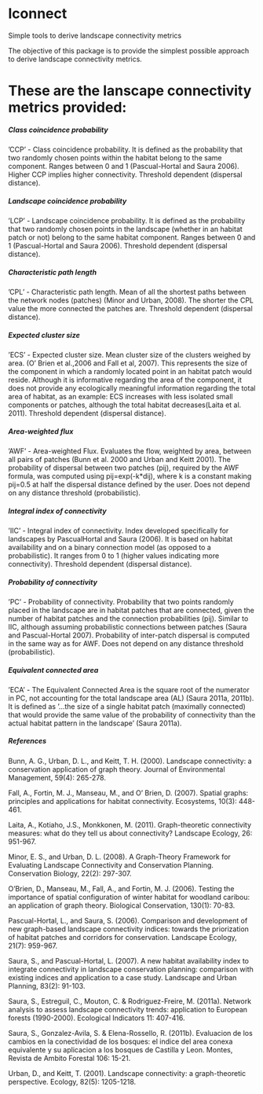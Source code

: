 # lconnect
Simple tools to derive landscape connectivity metrics

The objective of this package is to provide the simplest possible approach to derive landscape connectivity metrics.

# These are the lanscape connectivity metrics provided:

##### Class coincidence probability #####
’CCP’ - Class coincidence probability. It is defined as the probability that two randomly chosen points within the habitat belong to the same component. Ranges between 0 and 1 (Pascual-Hortal and Saura 2006). Higher CCP implies higher connectivity. Threshold dependent (dispersal distance).

##### Landscape coincidence probability #####
’LCP’ - Landscape coincidence probability. It is defined as the probability that two randomly chosen points in the landscape (whether in an habitat patch or not) belong to the same habitat component. Ranges between 0 and 1 (Pascual-Hortal and Saura 2006). Threshold dependent (dispersal distance).

##### Characteristic path length #####
’CPL’ - Characteristic path length. Mean of all the shortest paths between the network nodes (patches) (Minor and Urban, 2008). The shorter the CPL value the more connected the patches are. Threshold dependent (dispersal distance).

##### Expected cluster size #####
’ECS’ - Expected cluster size. Mean cluster size of the clusters weighed by area. (O’ Brien et al.,2006 and Fall et al, 2007). This represents the size of the component in which a randomly located point in an habitat patch would reside. Although it is informative regarding the area of the component, it does not provide any ecologically meaningful information regarding the total area of habitat, as an example: ECS increases with less isolated small components or patches, although the total habitat decreases(Laita et al. 2011). Threshold dependent (dispersal distance).
 
 ##### Area-weighted flux #####
 ’AWF’ - Area-weighted Flux. Evaluates the flow, weighted by area, between all pairs of patches (Bunn et al. 2000 and Urban and Keitt 2001). The probability of dispersal between two patches (pij), required by the AWF formula, was computed using pij=exp(-k*dij), where k is a constant making pij=0.5 at half the dispersal distance defined by the user. Does not depend on any distance threshold (probabilistic).
 
##### Integral index of connectivity #####
’IIC’ - Integral index of connectivity. Index developed specifically for landscapes by PascualHortal and Saura (2006). It is based on habitat availability and on a binary connection model (as opposed to a probabilistic). It ranges from 0 to 1 (higher values indicating more connectivity). Threshold dependent (dispersal distance).

##### Probability of connectivity #####
’PC’ - Probability of connectivity. Probability that two points randomly placed in the landscape are in habitat patches that are connected, given the number of habitat patches and the connection probabilities (pij). Similar to IIC, although assuming probabilistic connections between patches (Saura and Pascual-Hortal 2007). Probability of inter-patch dispersal is computed in the same way as for AWF. Does not depend on any distance threshold (probabilistic).

##### Equivalent connected area #####
’ECA’ - The Equivalent Connected Area is the square root of the numerator in PC, not accounting for the total landscape area (AL) (Saura 2011a, 2011b). It is defined as ’...the size of a single habitat patch (maximally connected) that would provide the same value of the probability of connectivity than the actual habitat pattern in the landscape’ (Saura 2011a).

##### References #####
Bunn, A. G., Urban, D. L., and Keitt, T. H. (2000). Landscape connectivity: a conservation application of graph theory. Journal of Environmental Management, 59(4): 265-278.

Fall, A., Fortin, M. J., Manseau, M., and O’ Brien, D. (2007). Spatial graphs: principles and applications for habitat connectivity. Ecosystems, 10(3): 448-461.

Laita, A., Kotiaho, J.S., Monkkonen, M. (2011). Graph-theoretic connectivity measures: what do they tell us about connectivity? Landscape Ecology, 26: 951-967.

Minor, E. S., and Urban, D. L. (2008). A Graph-Theory Framework for Evaluating Landscape Connectivity and Conservation Planning. Conservation Biology, 22(2): 297-307.

O’Brien, D., Manseau, M., Fall, A., and Fortin, M. J. (2006). Testing the importance of spatial configuration of winter habitat for woodland caribou: an application of graph theory. Biological Conservation, 130(1): 70-83.

Pascual-Hortal, L., and Saura, S. (2006). Comparison and development of new graph-based landscape connectivity indices: towards the priorization of habitat patches and corridors for conservation. Landscape Ecology, 21(7): 959-967.

Saura, S., and Pascual-Hortal, L. (2007). A new habitat availability index to integrate connectivity in landscape conservation planning: comparison with existing indices and application to a case study. Landscape and Urban Planning, 83(2): 91-103.

Saura, S., Estreguil, C., Mouton, C. & Rodriguez-Freire, M. (2011a). Network analysis to assess landscape connectivity trends: application to European forests (1990-2000). Ecological Indicators 11: 407-416.

Saura, S., Gonzalez-Avila, S. & Elena-Rossello, R. (2011b). Evaluacion de los cambios en la conectividad de los bosques: el indice del area conexa equivalente y su aplicacion a los bosques de Castilla y Leon. Montes, Revista de Ambito Forestal 106: 15-21.

Urban, D., and Keitt, T. (2001). Landscape connectivity: a graph-theoretic perspective. Ecology, 82(5): 1205-1218.

